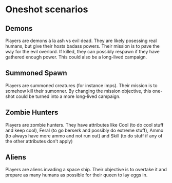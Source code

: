 Oneshot scenarios
=================


Demons
------
Players are demons á la ash vs evil dead.
They are likely posessing real humans, but give their
hosts badass powers.
Their mission is to pave the way for the evil overlord.
If killed, they can possibly respawn if they have gathered enough power.
This could also be a long-lived campaign.

Summoned Spawn
--------------
Players are summoned creatures (for instance imps).
Their mission is to somehow kill their sumonner.
By changing the mission objective, this one-shot could be
turned into a more long-lived campaign.


Zombie Hunters
--------------
Players are zombie hunters.
They have attributes like Cool (to do cool stuff and keep cool),
Feral (to go berserk and possibly do extreme stuff),
Ammo (to always have more ammo and not run out)
and Skill (to do stuff if any of the other attributes don't apply)


Aliens
------
Players are aliens invading a space ship.
Their objective is to overtake it and prepare as many humans
as possible for their queen to lay eggs in.
